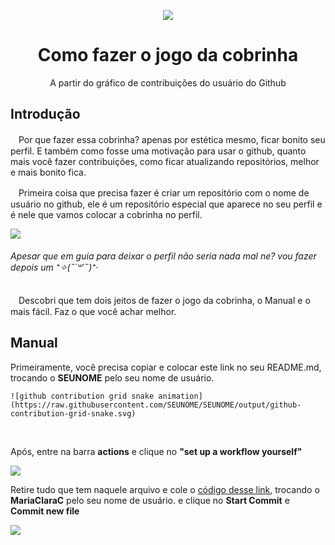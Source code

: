 <div align="center">
  
  ![](https://cdn.discordapp.com/attachments/895041648281649172/895042037815074856/github-contribution-grid-snake.gif)
  
  <h1>Como fazer o jogo da cobrinha</h1>
  <p >A partir do gráfico de contribuições do usuário do Github</p>
</div>

## Introdução
  
ㅤPor que fazer essa cobrinha? apenas por estética mesmo, ficar bonito seu perfil. E também como fosse uma motivação para usar o github, quanto mais você fazer contribuições, como ficar atualizando repositórios, melhor e mais bonito fica.

ㅤPrimeira coisa que precisa fazer é criar um repositório com o nome de usuário no github, ele é um repositório especial que aparece no seu perfil e é nele que vamos colocar a cobrinha no perfil.</p>

  ![](https://cdn.discordapp.com/attachments/895041648281649172/895047114642587739/NewCanvas1.png)

<h6>Apesar que em guia para deixar o perfil não seria nada mal ne? vou fazer depois um ⁺✧(˶´꒳´˵)⁺‧</h6

ㅤDescobri que tem dois jeitos de fazer o jogo da cobrinha, o Manual e o mais fácil. Faz o que você achar melhor. 

## Manual

Primeiramente, você precisa copiar e colocar este link no seu README.md, trocando o **SEUNOME** pelo seu nome de usuário.

    ![github contribution grid snake animation](https://raw.githubusercontent.com/SEUNOME/SEUNOME/output/github-contribution-grid-snake.svg)
<br>

Após, entre na barra **actions** e clique no **"set up a workflow yourself"**
  
  ![](https://cdn.discordapp.com/attachments/895041648281649172/895064610489630781/NewCanvas1.png)

Retire tudo que tem naquele arquivo e cole o [código desse link](https://github.com/MariaClaraC/MariaClaraC/blob/main/.github/workflows/snake.yml), trocando o **MariaClaraC** pelo seu nome de usuário. e clique no **Start Commit** e **Commit new file**

 ![](https://cdn.discordapp.com/attachments/895041648281649172/895066374039273532/NewCanvas1.png)
